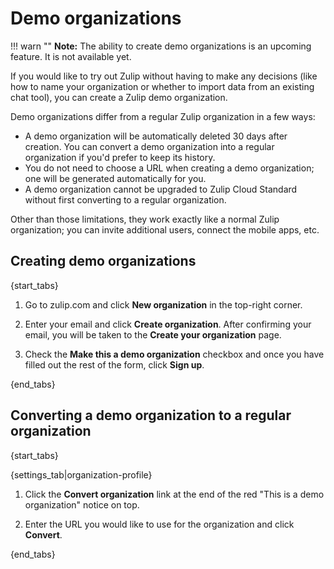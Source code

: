 # Demo organizations

!!! warn ""
    **Note:** The ability to create demo organizations is an upcoming
    feature. It is not available yet.

If you would like to try out Zulip without having to make any
decisions (like how to name your organization or whether to import
data from an existing chat tool), you can create a Zulip demo
organization.

Demo organizations differ from a regular Zulip organization in a few
ways:

* A demo organization will be automatically deleted 30 days after
  creation. You can convert a demo organization into a regular
  organization if you'd prefer to keep its history.
* You do not need to choose a URL when creating a demo organization;
  one will be generated automatically for you.
* A demo organization cannot be upgraded to Zulip Cloud Standard
  without first converting to a regular organization.

Other than those limitations, they work exactly like a normal Zulip
organization; you can invite additional users, connect the mobile
apps, etc.

## Creating demo organizations

{start_tabs}

1. Go to zulip.com and click **New organization** in the top-right corner.

1. Enter your email and click **Create organization**. After confirming your
   email, you will be taken to the **Create your organization** page.

1. Check the **Make this a demo organization** checkbox and once you have
   filled out the rest of the form, click **Sign up**.

{end_tabs}

## Converting a demo organization to a regular organization

{start_tabs}

{settings_tab|organization-profile}

1. Click the **Convert organization** link at the end of the red
   "This is a demo organization" notice on top.

1. Enter the URL you would like to use for the organization and click
   **Convert**.

{end_tabs}
